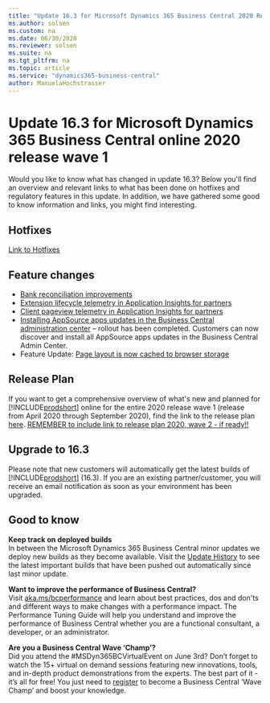 ```yaml
---
title: "Update 16.3 for Microsoft Dynamics 365 Business Central 2020 Release Wave 1"
ms.author: solsen
ms.custom: na
ms.date: 06/30/2020
ms.reviewer: solsen
ms.suite: na
ms.tgt_pltfrm: na
ms.topic: article
ms.service: "dynamics365-business-central"
author: ManuelaHochstrasser
---
```


# Update 16.3 for Microsoft Dynamics 365 Business Central online 2020 release wave 1

Would you like to know what has changed in update 16.3?
Below you'll find an overview and relevant links to what has been done on hotfixes and regulatory features in this update. In addition, we have gathered some good to know information and links, you might find interesting.  

## Hotfixes

[Link to Hotfixes](https://support.microsoft.com/help/4563407)

## Feature changes

- [Bank reconciliation improvements](https://docs.microsoft.com/dynamics365-release-plan/2020wave1/dynamics365-business-central/bank-reconciliation-improvements)
- [Extension lifecycle telemetry in Application Insights for partners](https://docs.microsoft.com/dynamics365-release-plan/2020wave1/dynamics365-business-central/extension-lifecycle-telemetry-application-insights-partners)
- [Client pageview telemetry in Application Insights for partners](https://docs.microsoft.com/dynamics365-release-plan/2020wave1/dynamics365-business-central/planned-features) <!-- Link ej klart endnu…! -->
- [Installing AppSource apps updates in the Business Central administration center](https://docs.microsoft.com/dynamics365/business-central/dev-itpro/administration/tenant-admin-center-manage-apps) – rollout has been completed. Customers can now discover and install all AppSource apps updates in the Business Central Admin Center. 
- Feature Update: [Page layout is now cached to browser storage](https://docs.microsoft.com/dynamics365-release-plan/2020wave1/dynamics365-business-central/improved-load-time-pages) 

## Release Plan

If you want to get a comprehensive overview of what's new and planned for [!INCLUDE[prodshort](../developer/includes/prodshort.md)] online for the entire 2020 release wave 1 (release from April 2020 through September 2020), find the link to the release plan [here](https://docs.microsoft.com/dynamics365-release-plan/2020wave1/dynamics365-business-central/planned-features). [REMEMBER to include link to release plan 2020, wave 2 - if ready!!]()

## Upgrade to 16.3

Please note that new customers will automatically get the latest builds of [!INCLUDE[prodshort](../developer/includes/prodshort.md)] (16.3). If you are an existing partner/customer, you will receive an email notification as soon as your environment has been upgraded. 

## Good to know

**Keep track on deployed builds**  
In between the Microsoft Dynamics 365 Business Central minor updates we deploy new builds as they become available. Visit the [Update History](https://support.microsoft.com/en-us/help/4553289/update-history-for-microsoft-dynamics-365-business-central) to see the latest important builds that have been pushed out automatically since last minor update.

**Want to improve the performance of Business Central?**  
Visit [aka.ms/bcperformance](https://aka.ms/bcperformance) 
and learn about best practices, dos and don'ts and different ways to make changes with a performance impact. The Performance Tuning Guide will help you understand and improve the performance of Business Central whether you are a functional consultant, a developer, or an administrator. 

**Are you a Business Central Wave ‘Champ’?**  
Did you attend the #MSDyn365BCVirtualEvent on June 3rd? Don’t forget to watch the 15+ virtual on demand sessions featuring new innovations, tools, and in-depth product demonstrations from the experts. The best part of it - it’s all for free! You just need to [register](https://aka.ms/virtual/businesscentral/2020RW1) to become a Business Central ‘Wave Champ’ and boost your knowledge.  
